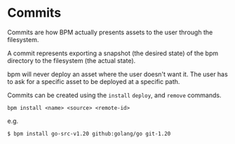# Commits
Commits are how BPM actually presents assets to the user through the filesystem.

A commit represents exporting a snapshot (the desired state) of the bpm directory to the filesystem (the actual state).

bpm will never deploy an asset where the user doesn't want it.
The user has to ask for a specific asset to be deployed at a specific path.

Commits can be created using the `install` `deploy`, and `remove` commands.

```
bpm install <name> <source> <remote-id>
```

e.g.
```
$ bpm install go-src-v1.20 github:golang/go git-1.20
```

